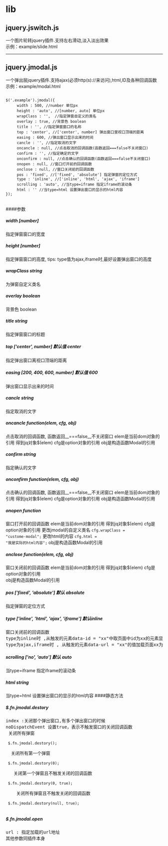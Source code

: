 # lib


## jquery.jswitch.js

一个图片轮转jquery插件.支持左右滑动,淡入淡出效果   
示例：example/slide.html

******

## jquery.jmodal.js

一个弹出层jquery插件.支持ajax(必须http(s)://来访问),html,ID及各种回调函数   
示例：example/modal.html

<pre>
<code>
$('.example').jmodal({
     width : 500, //number 单位px
     height : 'auto', //[number, auto] 单位px
     wrapClass : '',  //指定弹窗自定义的类名
     overlay : true, //背景色 boolean
     title : '', //指定弹窗窗口的名称
     top : 'center', //['center', number] 弹出窗口里视口顶端的距离
     easing : 600, //弹出窗口显示出来的时间
     cancle : '', //指定取消的文字
     oncancle : null, //点击取消的回调函数(函数返回===false不关闭窗口)
     confirm : '', //指定确定的文字
     onconfirm : null, //点击确认的回调函数(函数返回===false不关闭窗口)
     onopen : null, //窗口打开前的回调函数
     onclose : null, //窗口关闭前的回调函数
     pos : 'fixed', //['fixed', 'absolute'] 指定弹窗的定位方式
     type : 'inline', //['inline', 'html', 'ajax', 'iframe']
     scrolling : 'auto', //当type=iframe 指定iframe的滚动条
     html : '' //当type=html 设置弹出窗口的显示的html内容
});
</code>
</pre>
####参数
#####  width  [number]
指定弹窗窗口的宽度
#####  height [number]
指定弹窗窗口的高度, tips: type值为ajax,iframe时,最好设置弹出窗口的高度
#####  wrapClass string
为弹窗自定义类名
#####  overlay boolean
背景色 boolean
#####  title string
指定弹窗窗口的标题
#####  top  ['center', number] 默认值 center
指定弹出窗口离视口顶端的距离
#####  easing  [200, 400, 600, number] 默认值 600
弹出窗口显示出来的时间
#####  cancle  string
指定取消的文字
#####  oncancle  function(elem, cfg, obj)
点击取消的回调函数, 函数返回__===false__不关闭窗口
elem是当前dom对象的引用 得到jq对象$(elem)
cfg是option对象的引用 
obj是构造函数Modal的引用
#####  confirm  string
指定确认的文字
#####  onconfirm  function(elem, cfg, obj) 
点击确认的回调函数, 函数返回__===false__不关闭窗口
elem是当前dom对象的引用 得到jq对象$(elem)
cfg是option对象的引用 
obj是构造函数Modal的引用
#####  onopen  function 
窗口打开前的回调函数
elem是当前dom对象的引用 得到jq对象$(elem)
cfg是option对象的引用 
更改jmodal的自定义类名
<code>cfg.wrapClass = "custome-modal";</code>
更改html的内容
<code>cfg.html = "我是实际的html内容";</code>
obj是构造函数Modal的引用
#####  onclose  function(elem, cfg, obj) 
窗口关闭前的回调函数
elem是当前dom对象的引用 得到jq对象$(elem)
cfg是option对象的引用  
obj是构造函数Modal的引用
#####  pos  ['fixed', 'absolute'] 默认 absolute
指定弹窗的定位方式
#####  type  ['inline', 'html', 'ajax', 'iframe'] 默认inline
<pre>
窗口关闭前的回调函数
type为inline时 ,从触发的元素data-id = "xx"中取页面中id为xx的元素显示弹窗的内容
type为ajax,iframe时 , 从触发的元素data-url = "xx"的值加载页面xx为弹窗的内容
</pre>
#####  scrolling  ['no', 'auto'] 默认 auto
当type=iframe 指定iframe的滚动条
#####  html  string 
当type=html 设置弹出窗口的显示的html内容
####静态方法
##### $.fn.jmodal.destory
<pre>
index :关闭那个弹出窗口,有多个弹出窗口的时候
noDispatchEvent 设置true，表示不触发窗口的关闭回调函数
 关闭所有弹窗
 <code>
 $.fn.jmodal.destory();
 </code>
  关闭所有第一个弹窗
 <code>
 $.fn.jmodal.destory(0);
 </code>
   关闭第一个弹窗且不触发关闭的回调函数
 <code>
 $.fn.jmodal.destory(0, true);
 </code>
    关闭所有弹窗且不触发关闭的回调函数
 <code>
 $.fn.jmodal.destory(null, true);
 </code>
</pre>
##### $.fn.jmodal.open
<pre>
url : 指定加载的url地址
其他参数同插件本身
</pre>
